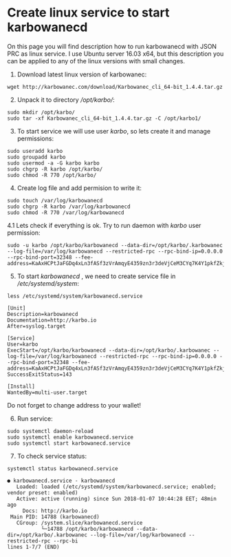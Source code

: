 # Create linux service to start karbowanecd

On this page you will find description how to run karbowanecd with JSON PRC as linux service. I use Ubuntu server 16.03 x64, but this description you can be applied to any of the linux versions with small changes.

1. Download latest linux version of karbowanec:

```
wget http://karbowanec.com/download/Karbowanec_cli_64-bit_1.4.4.tar.gz
```

2. Unpack it to directory _/opt/karbo/_:

```
sudo mkdir /opt/karbo/
sudo tar -xf Karbowanec_cli_64-bit_1.4.4.tar.gz -C /opt/karbo1/
```

3. To start service we will use user _karbo_, so lets create it and manage permissions:

```
sudo useradd karbo
sudo groupadd karbo
sudo usermod -a -G karbo karbo
sudo chgrp -R karbo /opt/karbo/
sudo chmod -R 770 /opt/karbo/
```

4. Create log file and add permision to write it:

```
sudo touch /var/log/karbowanecd
sudo chgrp -R karbo /var/log/karbowanecd
sudo chmod -R 770 /var/log/karbowanecd
```

4.1 Lets check if everything is ok. Try to run daemon with _karbo_ user permission:

```
sudo -u karbo /opt/karbo/karbowanecd --data-dir=/opt/karbo/.karbowanec --log-file=/var/log/karbowanecd --restricted-rpc --rpc-bind-ip=0.0.0.0 --rpc-bind-port=32348 --fee-address=KaAxHCPtJaFGDq4xLn3fASf3zVrAmqyE4359zn3r3deVjCeM3CYq7K4Y1pkfZkjfRd1W2VPXVZdA5RBdpc4Vzamo1H4F5qZ
```

5. To start _karbowanecd_ , we need to create service file in _/etc/systemd/system_:

```
less /etc/systemd/system/karbowanecd.service
```

```
[Unit]
Description=karbowanecd
Documentation=http://karbo.io
After=syslog.target

[Service]
User=karbo
ExecStart=/opt/karbo/karbowanecd --data-dir=/opt/karbo/.karbowanec --log-file=/var/log/karbowanecd --restricted-rpc --rpc-bind-ip=0.0.0.0 --rpc-bind-port=32348 --fee-address=KaAxHCPtJaFGDq4xLn3fASf3zVrAmqyE4359zn3r3deVjCeM3CYq7K4Y1pkfZkjfRd1W2VPXVZdA5RBdpc4Vzamo1H4F5qZ
SuccessExitStatus=143

[Install]
WantedBy=multi-user.target
```

Do not forget to change address to your wallet!

6. Run service:

```
sudo systemctl daemon-reload
sudo systemctl enable karbowanecd.service
sudo systemctl start karbowanecd.service
```

7. To check service status:

```
systemctl status karbowanecd.service
```

```
● karbowanecd.service - karbowanecd
   Loaded: loaded (/etc/systemd/system/karbowanecd.service; enabled; vendor preset: enabled)
   Active: active (running) since Sun 2018-01-07 10:44:28 EET; 48min ago
     Docs: http://karbo.io
 Main PID: 14788 (karbowanecd)
   CGroup: /system.slice/karbowanecd.service
           └─14788 /opt/karbo/karbowanecd --data-dir=/opt/karbo/.karbowanec --log-file=/var/log/karbowanecd --restricted-rpc --rpc-bi
lines 1-7/7 (END)
```